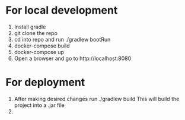 # For local development
1) Install gradle
2) git clone the repo
3) cd into repo and run ./gradlew bootRun
4) docker-compose build
5) docker-compose up
6) Open a browser and go to http://localhost:8080

# For deployment
1) After making desired changes run ./gradlew build
This will build the project into a .jar file
2) 